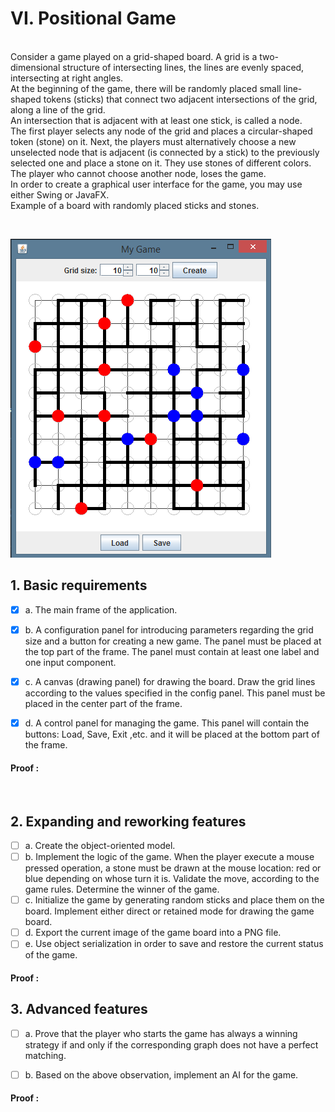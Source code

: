 # VI. Positional Game

<br>Consider a game played on a grid-shaped board. A grid is a two-dimensional structure of intersecting lines, the lines are evenly spaced, intersecting at right angles.
<br>At the beginning of the game, there will be randomly placed small line-shaped tokens (sticks) that connect two adjacent intersections of the grid, along a line of the grid.
<br>An intersection that is adjacent with at least one stick, is called a node.
<br>The first player selects any node of the grid and places a circular-shaped token (stone) on it. Next, the players must alternatively choose a new unselected node that is adjacent (is connected by a stick) to the previously selected one and place a stone on it. They use stones of different colors. The player who cannot choose another node, loses the game.
<br>In order to create a graphical user interface for the game, you may use either Swing or JavaFX.
<br>Example of a board with randomly placed sticks and stones.

<br>

![img.png](src/main/resources/gameBoard.png)

## 1. Basic requirements


- [x] a. The main frame of the application.
- [x] b. A configuration panel for introducing parameters regarding the grid size and a button for creating a new game. The panel must be placed at the top part of the frame. The panel must contain at least one label and one input component.
- [x] c. A canvas (drawing panel) for drawing the board. Draw the grid lines according to the values specified in the config panel. This panel must be placed in the center part of the frame.
- [x] d. A control panel for managing the game. This panel will contain the buttons: Load, Save, Exit ,etc. and it will be placed at the bottom part of the frame.


#### Proof :
<br>

## 2. Expanding and reworking features

- [ ] a. Create the object-oriented model.
- [ ] b. Implement the logic of the game. When the player execute a mouse pressed operation, a stone must be drawn at the mouse location: red or blue depending on whose turn it is. Validate the move, according to the game rules. Determine the winner of the game.
- [ ] c. Initialize the game by generating random sticks and place them on the board. Implement either direct or retained mode for drawing the game board.
- [ ] d. Export the current image of the game board into a PNG file.
- [ ] e. Use object serialization in order to save and restore the current status of the game.

#### Proof :

## 3. Advanced features

- [ ] a. Prove that the player who starts the game has always a winning strategy if and only if the corresponding graph does not have a perfect matching.
- [ ] b. Based on the above observation, implement an AI for the game.


#### Proof :

